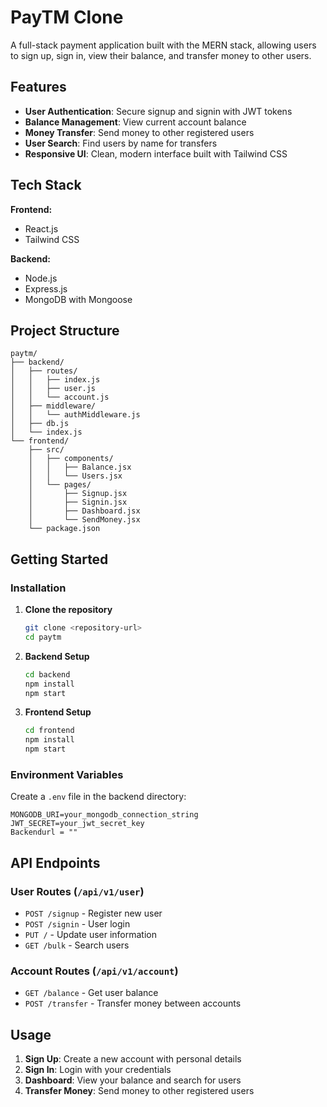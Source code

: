 # PayTM Clone

A full-stack payment application built with the MERN stack, allowing users to sign up, sign in, view their balance, and transfer money to other users.

## Features

- **User Authentication**: Secure signup and signin with JWT tokens
- **Balance Management**: View current account balance
- **Money Transfer**: Send money to other registered users
- **User Search**: Find users by name for transfers
- **Responsive UI**: Clean, modern interface built with Tailwind CSS

## Tech Stack

**Frontend:**
- React.js
- Tailwind CSS

**Backend:**
- Node.js
- Express.js
- MongoDB with Mongoose

## Project Structure

```
paytm/
├── backend/
│   ├── routes/
│   │   ├── index.js
│   │   ├── user.js
│   │   └── account.js
│   ├── middleware/
│   │   └── authMiddleware.js
│   ├── db.js
│   └── index.js
└── frontend/
    ├── src/
    │   ├── components/
    │   │   ├── Balance.jsx
    │   │   └── Users.jsx
    │   └── pages/
    │       ├── Signup.jsx
    │       ├── Signin.jsx
    │       ├── Dashboard.jsx
    │       └── SendMoney.jsx
    └── package.json
```

## Getting Started

### Installation

1. **Clone the repository**
   ```bash
   git clone <repository-url>
   cd paytm
   ```

2. **Backend Setup**
   ```bash
   cd backend
   npm install
   npm start
   ```

3. **Frontend Setup**
   ```bash
   cd frontend
   npm install
   npm start
   ```

### Environment Variables

Create a `.env` file in the backend directory:
```
MONGODB_URI=your_mongodb_connection_string
JWT_SECRET=your_jwt_secret_key
Backendurl = ""
```

## API Endpoints

### User Routes (`/api/v1/user`)
- `POST /signup` - Register new user
- `POST /signin` - User login
- `PUT /` - Update user information
- `GET /bulk` - Search users

### Account Routes (`/api/v1/account`)
- `GET /balance` - Get user balance
- `POST /transfer` - Transfer money between accounts

## Usage

1. **Sign Up**: Create a new account with personal details
2. **Sign In**: Login with your credentials
3. **Dashboard**: View your balance and search for users
4. **Transfer Money**: Send money to other registered users